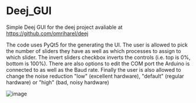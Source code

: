 # Deej_GUI

Simple Deej GUI for the deej project avaliable at
https://github.com/omriharel/deej

The code uses PyQt5 for the generating the UI. The user is allowed to pick the number of sliders they have as well as which processes to assign to which slider.
The invert sliders checkbox inverts the controls (i.e. top is 0%, bottom is 100%). There are also options to edit the COM port the Arduino is connected to as well as the Baud rate.
Finally the user is also allowed to change the noise reduction "low" (excellent hardware), "default" (regular hardware) or "high" (bad, noisy hardware)

![image](https://github.com/Sam-Abb/Deej_GUI/assets/77856636/c4aac206-14d4-4389-a402-9c8993422d1b)
